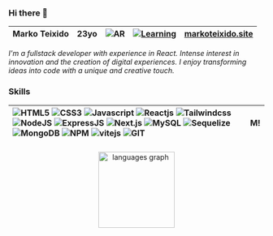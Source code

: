 ### Hi there 👋
| __Marko Teixido__ | 23yo | ![AR](https://flagcdn.com/16x12/ar.png) | [![Learning](https://img.shields.io/badge/Currently_learning-TypeScript-<COLOR>.svg)](https://shields.io/) | [markoteixido.site](https://markoteixido.site)
|---|---|---|---|---|

_I'm a fullstack developer with experience in React. Intense interest in innovation and the creation of digital experiences. I enjoy transforming ideas into code with a unique and creative touch._

###

### Skills
| ![HTML5](https://img.shields.io/badge/HTML5-E34F26?style=for-the-badge&logo=html5&logoColor=white) ![CSS3](https://img.shields.io/badge/CSS3-1572B6?style=for-the-badge&logo=css3&logoColor=white) ![Javascript](https://img.shields.io/badge/JavaScript-F7DF1E?style=for-the-badge&logo=JavaScript&logoColor=white) ![Reactjs](https://img.shields.io/badge/React-20232A?style=for-the-badge&logo=react&logoColor=61DAFB) ![Tailwindcss](https://img.shields.io/badge/tailwindcss-00416A?style=for-the-badge&logo=tailwindcss&logoColor=1E90FF) ![NodeJS](https://img.shields.io/badge/Node.js-43853D?style=for-the-badge&logo=node.js&logoColor=white) ![ExpressJS](https://img.shields.io/badge/Express-1B1B1B?style=for-the-badge&logo=express&logoColor=white) ![Next.js](https://img.shields.io/badge/Next.js-000000?style=for-the-badge&logo=next.js&logoColor=white) ![MySQL](https://img.shields.io/badge/MySQL-0070BB?style=for-the-badge&logo=mysql&logoColor=white) ![Sequelize](https://img.shields.io/badge/sequelize-ffffff?style=for-the-badge&logo=sequelize&logoColor=4666FF) ![MongoDB](https://img.shields.io/badge/MongoDB-00A550?style=for-the-badge&logo=mongodb&logoColor=black) ![NPM](https://img.shields.io/badge/npm-ffffff?style=for-the-badge&logo=npm&logoColor=DC143C) ![vitejs](https://img.shields.io/badge/vitejs-646CFF?style=for-the-badge&logo=vite&logoColor=yellow) ![GIT](https://img.shields.io/badge/git-E34F26?style=for-the-badge&logo=git&logoColor=white) |M!|
|:---|---|

###

<div align="center">
  <img src="https://github-readme-stats.vercel.app/api/top-langs?username=MarkoTeixido&locale=en&hide_title=false&layout=compact&card_width=400&langs_count=5&theme=dracula&hide_border=false" height="150" alt="languages graph"/>
</div>